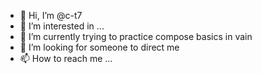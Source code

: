 - 👋 Hi, I’m @c-t7
- 👀 I’m interested in ...
- 🌱 I’m currently trying to practice compose basics in vain
- 💞️ I’m looking for someone to direct me
- 📫 How to reach me ...

<!---
c-t7/c-t7 is a ✨ special ✨ repository because its `README.md` (this file) appears on your GitHub profile.
You can click the Preview link to take a look at your changes.
--->
